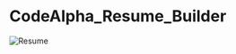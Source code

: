 # CodeAlpha_Resume_Builder

![Resume](https://github.com/jagadekmeesala/CodeAlpha_Resume_Builder/assets/85881386/78569559-84fc-43ed-bd02-0d8f5e7487b6)
